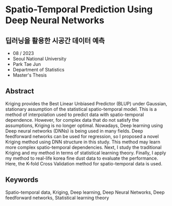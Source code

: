 # Spatio-Temporal Prediction Using Deep Neural Networks
## 딥러닝을 활용한 시공간 데이터 예측


- 08 / 2023
- Seoul National University
- Park Tae Jun
- Department of Statistics
- Master's Thesis


## Abstract
Kriging provides the Best Linear Unbiased Predictor (BLUP) under Gaussian, stationary assumption of the statistical spatio-temporal model. This is a method of interpolation used to predict data with spatio-temporal dependence. However, for complex data that do not satisfy the assumptions, Kriging is no longer optimal. Nowadays, Deep learning using Deep neural networks (DNNs) is being used in many fields. Deep feedforward networks can be used for regression, so I proposed a novel Kriging method using DNN structure in this study. This method may learn more complex spatio-temporal dependencies. Next, I study the traditional Kriging and my method in terms of statistical learning theory. Finally, I apply my method to real-life korea fine dust data to evaluate the performance. Here, the K-fold Cross Validation method for spatio-temporal data is used.

## Keywords
Spatio-temporal data, Kriging, Deep learning, Deep Neural Networks, Deep feedforward networks, Statistical learning theory






